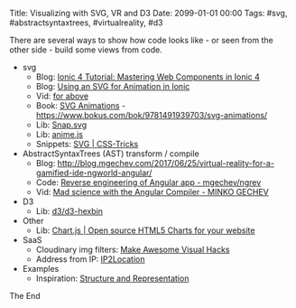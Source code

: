 Title: Visualizing  with SVG, VR and D3
Date: 2099-01-01 00:00
Tags: #svg, #abstractsyntaxtrees, #virtualreality, #d3

There are several ways to show how code looks like - or seen from the other side - build some views from code.

* svg
  * Blog: [Ionic 4 Tutorial: Mastering Web Components in Ionic 4](https://ionicthemes.com/tutorials/about/ionic-4-tutorial-mastering-web-components-in-ionic-4)
  * Blog: [Using an SVG for Animation in Ionic](https://www.joshmorony.com/using-an-svg-for-animation-in-ionic/)
  * Vid: [for above](https://www.youtube.com/watch?v=XN8nzM3Kbko&feature=youtu.be)
  * Book: [SVG Animations](http://shop.oreilly.com/product/0636920045335.do) - <https://www.bokus.com/bok/9781491939703/svg-animations/>
  * Lib: [Snap.svg](http://snapsvg.io/start/)
  * Lib: [anime.js](https://animejs.com/)
  * Snippets: [SVG | CSS-Tricks](https://css-tricks.com/snippets/svg/)
* AbstractSyntaxTrees (AST) transform / compile
  * Blog: <http://blog.mgechev.com/2017/06/25/virtual-reality-for-a-gamified-ide-ngworld-angular/>
  * Code: [Reverse engineering of Angular app - mgechev/ngrev](https://github.com/mgechev/ngrev) 
  * Vid: [Mad science with the Angular Compiler - MINKO GECHEV](https://www.youtube.com/watch?v=_mu6BWsnaPM)
* D3
  * Lib: [d3/d3-hexbin](https://github.com/d3/d3-hexbin)
* Other
  * Lib: [Chart.js | Open source HTML5 Charts for your website](http://www.chartjs.org/)
* SaaS
  * Cloudinary img filters: [Make Awesome Visual Hacks](https://www.reactriot.com/blog/cloudinary-blog-post)
  * Address from IP: [IP2Location](https://ip2location.com/)
* Examples
  * Inspiration: [Structure and Representation](http://structure-and-representation.com/)

The End